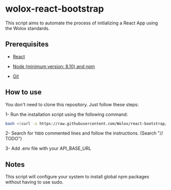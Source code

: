 wolox-react-bootstrap
==================

This script aims to automate the process of initializing a React App using the Wolox standards.

## Prerequisites

- [React](https://facebook.github.io/react/docs/getting-started.html)

- [Node (minimum version: 8.10) and npm](https://github.com/creationix/nvm#install-script)

- [Git](https://git-scm.com/book/en/v2/Getting-Started-Installing-Git)


## How to use

You don't need to clone this repository. Just follow these steps:

1- Run the installation script using the following command:

```bash
bash <(curl -s https://raw.githubusercontent.com/Wolox/react-bootstrap/development/run.sh) [--verbose]
```

2- Search for `TODO` commented lines and follow the instructions. (Search "// TODO")

3- Add .env file with your API_BASE_URL

## Notes

This script will configure your system to install global npm packages without having to use sudo.
